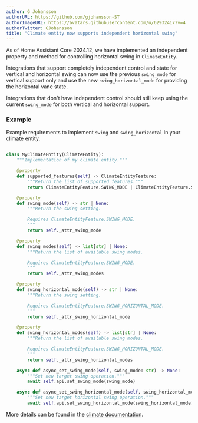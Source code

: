 ```yaml
---
author: G Johansson
authorURL: https://github.com/gjohansson-ST
authorImageURL: https://avatars.githubusercontent.com/u/62932417?v=4
authorTwitter: GJohansson
title: "Climate entity now supports independent horizontal swing"
---
```


As of Home Assistant Core 2024.12, we have implemented an independent property and method for controlling horizontal swing in `ClimateEntity`.

Integrations that support completely independent control and state for vertical and horizontal swing can now use the previous `swing_mode` for vertical support only and use the new `swing_horizontal_mode` for providing the horizontal vane state.

Integrations that don't have independent control should still keep using the current `swing_mode` for both vertical and horizontal support.


### Example

Example requirements to implement `swing` and `swing_horizontal` in your climate entity.

```python

class MyClimateEntity(ClimateEntity):
    """Implementation of my climate entity."""

    @property
    def supported_features(self) -> ClimateEntityFeature:
        """Return the list of supported features."""
        return ClimateEntityFeature.SWING_MODE | ClimateEntityFeature.SWING_HORIZONTAL_MODE

    @property
    def swing_mode(self) -> str | None:
        """Return the swing setting.

        Requires ClimateEntityFeature.SWING_MODE.
        """
        return self._attr_swing_mode

    @property
    def swing_modes(self) -> list[str] | None:
        """Return the list of available swing modes.

        Requires ClimateEntityFeature.SWING_MODE.
        """
        return self._attr_swing_modes

    @property
    def swing_horizontal_mode(self) -> str | None:
        """Return the swing setting.

        Requires ClimateEntityFeature.SWING_HORIZONTAL_MODE.
        """
        return self._attr_swing_horizontal_mode

    @property
    def swing_horizontal_modes(self) -> list[str] | None:
        """Return the list of available swing modes.

        Requires ClimateEntityFeature.SWING_HORIZONTAL_MODE.
        """
        return self._attr_swing_horizontal_modes

    async def async_set_swing_mode(self, swing_mode: str) -> None:
        """Set new target swing operation."""
        await self.api.set_swing_mode(swing_mode)

    async def async_set_swing_horizontal_mode(self, swing_horizontal_mode: str) -> None:
        """Set new target horizontal swing operation."""
        await self.api.set_swing_horizontal_mode(swing_horizontal_mode)

```

More details can be found in the [climate documentation](/docs/core/entity/climate#swing-modes).

